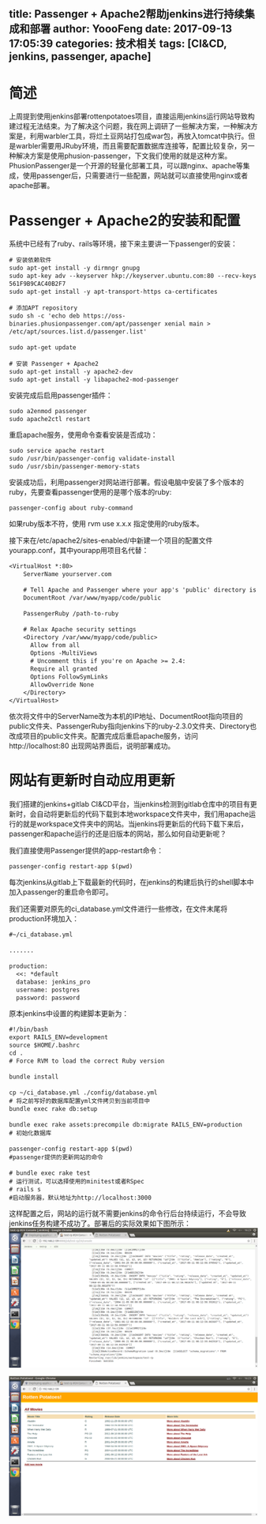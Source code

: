 title: Passenger + Apache2帮助jenkins进行持续集成和部署
author: YoooFeng
date: 2017-09-13 17:05:39
categories: 技术相关
tags: [CI&CD, jenkins, passenger, apache]
---
# 简述

上周提到使用jenkins部署rottenpotatoes项目，直接运用jenkins运行网站导致构建过程无法结束。为了解决这个问题，我在网上调研了一些解决方案，一种解决方案是，利用warbler工具，将烂土豆网站打包成war包，再放入tomcat中执行。但是warbler需要用JRuby环境，而且需要配置数据库连接等，配置比较复杂，另一种解决方案是使用phusion-passenger，下文我们使用的就是这种方案。
PhusionPassenger是一个开源的轻量化部署工具，可以跟nginx、apache等集成，使用passenger后，只需要进行一些配置，网站就可以直接使用nginx或者apache部署。
<!--more-->

# Passenger + Apache2的安装和配置

系统中已经有了ruby、rails等环境，接下来主要讲一下passenger的安装：
```
# 安装依赖软件
sudo apt-get install -y dirmngr gnupg
sudo apt-key adv --keyserver hkp://keyserver.ubuntu.com:80 --recv-keys 561F9B9CAC40B2F7
sudo apt-get install -y apt-transport-https ca-certificates

# 添加APT repository
sudo sh -c 'echo deb https://oss-binaries.phusionpassenger.com/apt/passenger xenial main > /etc/apt/sources.list.d/passenger.list'

sudo apt-get update

# 安装 Passenger + Apache2
sudo apt-get install -y apache2-dev
sudo apt-get install -y libapache2-mod-passenger
```
安装完成后启用passenger插件：

	sudo a2enmod passenger
	sudo apache2ctl restart
 
重启apache服务，使用命令查看安装是否成功：

	sudo service apache restart
	sudo /usr/bin/passenger-config validate-install
	sudo /usr/sbin/passenger-memory-stats

安装成功后，利用passenger对网站进行部署。假设电脑中安装了多个版本的ruby，先要查看passenger使用的是哪个版本的ruby:

	passenger-config about ruby-command

如果ruby版本不符，使用 rvm use x.x.x 指定使用的ruby版本。

接下来在/etc/apache2/sites-enabled/中新建一个项目的配置文件yourapp.conf，其中yourapp用项目名代替：

```
<VirtualHost *:80>
    ServerName yourserver.com

    # Tell Apache and Passenger where your app's 'public' directory is
    DocumentRoot /var/www/myapp/code/public

    PassengerRuby /path-to-ruby

    # Relax Apache security settings
    <Directory /var/www/myapp/code/public>
      Allow from all
      Options -MultiViews
      # Uncomment this if you're on Apache >= 2.4:
      Require all granted
      Options FollowSymLinks
      AllowOverride None
    </Directory>
</VirtualHost>
```
依次将文件中的ServerName改为本机的IP地址、DocumentRoot指向项目的public文件夹、PassengerRuby指向jenkins下的ruby-2.3.0文件夹、Directory也改成项目的public文件夹。配置完成后重启apache服务，访问http://localhost:80 出现网站界面后，说明部署成功。

# 网站有更新时自动应用更新

我们搭建的jenkins+gitlab CI&CD平台，当jenkins检测到gitlab仓库中的项目有更新时，会自动将更新后的代码下载到本地workspace文件夹中，我们用apache运行的就是workspace文件夹中的网站。当jenkins将更新后的代码下载下来后，passenger和apache运行的还是旧版本的网站，那么如何自动更新呢？

我们直接使用Passenger提供的app-restart命令：

	passenger-config restart-app $(pwd)
    
每次jenkins从gitlab上下载最新的代码时，在jenkins的构建后执行的shell脚本中加入passenger的重启命令即可。

我们还需要对原先的ci_database.yml文件进行一些修改，在文件末尾将production环境加入：

```
#~/ci_database.yml

.......

production: 
  <<: *default
  database: jenkins_pro
  username: postgres
  password: password
```
 原本jenkins中设置的构建脚本更新为：
 
 ```
 #!/bin/bash
export RAILS_ENV=development
source $HOME/.bashrc
cd .  
# Force RVM to load the correct Ruby version

bundle install

cp ~/ci_database.yml ./config/database.yml     
# 将之前写好的数据库配置yml文件拷贝到当前项目中
bundle exec rake db:setup

bundle exec rake assets:precompile db:migrate RAILS_ENV=production
# 初始化数据库

passenger-config restart-app $(pwd)
#passenger提供的更新网站的命令

# bundle exec rake test           
# 运行测试，可以选择使用的minitest或者RSpec
# rails s 
#启动服务器，默认地址为http://localhost:3000
```
这样配置之后，网站的运行就不需要jenkins的命令行后台持续运行，不会导致jenkins任务构建不成功了。部署后的实际效果如下图所示：
![log](https://raw.githubusercontent.com/YoooFeng/YoooFeng.github.io/hexo/source/_posts/passenger_apache.pic/passenger_jenkins_log.png)

![rp](https://raw.githubusercontent.com/YoooFeng/YoooFeng.github.io/hexo/source/_posts/passenger_apache.pic/passenger_jenkins_rp.png)


